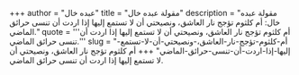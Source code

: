 +++
author = "عبده خال"
title = "مقولة عبده خال"
description = "مقولة عبده خال: أم كلثوم تؤجج نار العاشق، ونصيحتي أن لا تستمع إليها إذا اردت أن تنسى حرائق الماضي."
quote = '''أم كلثوم تؤجج نار العاشق، ونصيحتي أن لا تستمع إليها إذا اردت أن تنسى حرائق الماضي.'''
slug = "أم-كلثوم-تؤجج-نار-العاشق،-ونصيحتي-أن-لا-تستمع-إليها-إذا-اردت-أن-تنسى-حرائق-الماضي"
+++
أم كلثوم تؤجج نار العاشق، ونصيحتي أن لا تستمع إليها إذا اردت أن تنسى حرائق الماضي.
